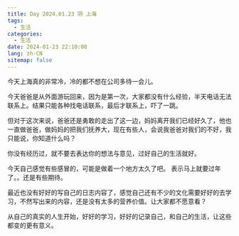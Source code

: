```yaml
---
title: Day 2024.01.23 阴 上海
tags:
  - 生活
categories:
  - 生活
date: 2024-01-23 22:10:00
lang: zh-CN
sitemap: false
---
```


今天上海真的非常冷，冷的都不想在公司多待一会儿。

今天爸爸是从外面游玩回来，因为是第一次，大家都没有什么经验，半天电话无法联系上。结果只能各种找电话联系，最后才联系上，吓了一跳。

但对于这次来说，爸爸还是勇敢的走出了这一边，妈妈离开我们已经好久了，他也一直做爸爸，做妈妈的把我们抚养大，现在有些人，会说我爸爸对我们的不好，我只能说，你知道什么吗？

你没有经历过，就不要去表达你的想法与意见，过好自己的生活就好。

今天自己感觉有些感冒的，可能是做着一个地方太久了吧。 表示马上就要过年了。。还是有些期待。

最近也没有好好的写自己的日志内容了，感觉自己还有不少的文化需要好好的去学习，不然写出来的内容，还是没有太多的营养价值。让大家都不愿意看？

从自己的真实的人生开始，好好的学习，好好的记录自己，和自己的生活，让这些都变的更有意义。